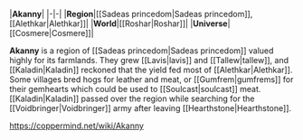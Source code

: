 |**Akanny**|
|-|-|
|**Region**|[[Sadeas princedom\|Sadeas princedom]], [[Alethkar\|Alethkar]]|
|**World**|[[Roshar\|Roshar]]|
|**Universe**|[[Cosmere\|Cosmere]]|

**Akanny** is a region of [[Sadeas princedom\|Sadeas princedom]] valued highly for its farmlands.
They grew [[Lavis\|lavis]] and [[Tallew\|tallew]], and [[Kaladin\|Kaladin]] reckoned that the yield fed most of [[Alethkar\|Alethkar]]. Some villages bred hogs for leather and meat, or [[Gumfrem\|gumfrems]] for their gemhearts which could be used to [[Soulcast\|soulcast]] meat.
[[Kaladin\|Kaladin]] passed over the region while searching for the [[Voidbringer\|Voidbringer]] army after leaving [[Hearthstone\|Hearthstone]].



https://coppermind.net/wiki/Akanny